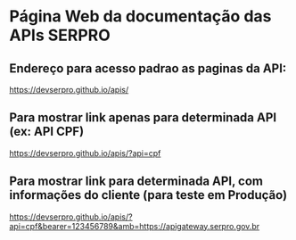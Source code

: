 # Página Web da documentação das APIs SERPRO

## Endereço para acesso padrao as paginas da API:

https://devserpro.github.io/apis/

## Para mostrar link apenas para determinada API (ex: API CPF)

https://devserpro.github.io/apis/?api=cpf

## Para mostrar link para determinada API, com informações do cliente (para teste em Produção)

https://devserpro.github.io/apis/?api=cpf&bearer=123456789&amb=https://apigateway.serpro.gov.br
